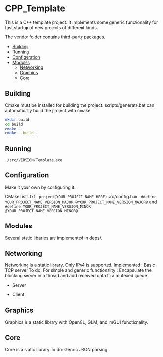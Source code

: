 # CPP_Template
This is a C++ template project. It implements some generic functionality for fast startup of new projects of different kinds. 



The vendor folder contains third-party packages. 
- [Building](#building)
- [Running](#running)
- [Configuration](#configuration)
- [Modules](#modules)
	- [Networking](#configuration)
	- [Graphics](#graphics)
	- [Core](#core)

## Building
Cmake must be installed for building the project. 
scripts/generate.bat can automatically build the project with cmake 
```bash
mkdir build
cd build
cmake ..
cmake --build .
```

## Running
```bash
./src/VERSION/Template.exe
```

## Configuration
Make it your own by configuring it.

CMakeLists.txt : `project(YOUR_PROJECT_NAME_HERE)`
src/config.h.in :
`#define YOUR_PROJECT_NAME_VERSION_MAJOR @YOUR_PROJECT_NAME_VERSION_MAJOR@` and
`#define YOUR_PROJECT_NAME_VERSION_MINOR @YOUR_PROJECT_NAME_VERSION_MINOR@`

## Modules
Several static libaries are implemented in deps/.



## Networking
Networking is a static library. 
Only IPv4 is supported.
Implemented : Basic TCP server
To do: 
For simple and generic functionality : Encapsulate the blocking server in a thread and add received data to a mutexed queue 
- Server

- Client

## Graphics

Graphics is a static library with OpenGL, GLM, and ImGUI functionality. 

## Core
Core is a static library
To do: Genric JSON parsing
